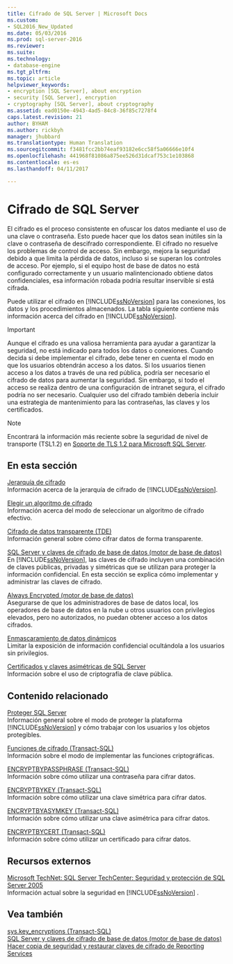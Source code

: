 ```yaml
---
title: Cifrado de SQL Server | Microsoft Docs
ms.custom:
- SQL2016_New_Updated
ms.date: 05/03/2016
ms.prod: sql-server-2016
ms.reviewer: 
ms.suite: 
ms.technology:
- database-engine
ms.tgt_pltfrm: 
ms.topic: article
helpviewer_keywords:
- encryption [SQL Server], about encryption
- security [SQL Server], encryption
- cryptography [SQL Server], about cryptography
ms.assetid: ead0150e-4943-4ad5-84c8-36f85c7278f4
caps.latest.revision: 21
author: BYHAM
ms.author: rickbyh
manager: jhubbard
ms.translationtype: Human Translation
ms.sourcegitcommit: f3481fcc2bb74eaf93182e6cc58f5a06666e10f4
ms.openlocfilehash: 441968f81086a875ee526d31dcaf753c1e103868
ms.contentlocale: es-es
ms.lasthandoff: 04/11/2017

---
```

# <a name="sql-server-encryption"></a>Cifrado de SQL Server
  El cifrado es el proceso consistente en ofuscar los datos mediante el uso de una clave o contraseña. Esto puede hacer que los datos sean inútiles sin la clave o contraseña de descifrado correspondiente. El cifrado no resuelve los problemas de control de acceso. Sin embargo, mejora la seguridad debido a que limita la pérdida de datos, incluso si se superan los controles de acceso. Por ejemplo, si el equipo host de base de datos no está configurado correctamente y un usuario malintencionado obtiene datos confidenciales, esa información robada podría resultar inservible si está cifrada.  
  
 Puede utilizar el cifrado en [!INCLUDE[ssNoVersion](../../../includes/ssnoversion-md.md)] para las conexiones, los datos y los procedimientos almacenados. La tabla siguiente contiene más información acerca del cifrado en [!INCLUDE[ssNoVersion](../../../includes/ssnoversion-md.md)].  
  
> [!IMPORTANT]  
>  Aunque el cifrado es una valiosa herramienta para ayudar a garantizar la seguridad, no está indicado para todos los datos o conexiones. Cuando decida si debe implementar el cifrado, debe tener en cuenta el modo en que los usuarios obtendrán acceso a los datos. Si los usuarios tienen acceso a los datos a través de una red pública, podría ser necesario el cifrado de datos para aumentar la seguridad. Sin embargo, si todo el acceso se realiza dentro de una configuración de intranet segura, el cifrado podría no ser necesario. Cualquier uso del cifrado también debería incluir una estrategia de mantenimiento para las contraseñas, las claves y los certificados.  
  
> [!NOTE]  
>  Encontrará la información más reciente sobre la seguridad de nivel de transporte (TSL1.2) en [Soporte de TLS 1.2 para Microsoft SQL Server](https://support.microsoft.com/kb/3135244).  
  
## <a name="in-this-section"></a>En esta sección  
 [Jerarquía de cifrado](../../../relational-databases/security/encryption/encryption-hierarchy.md)  
 Información acerca de la jerarquía de cifrado de [!INCLUDE[ssNoVersion](../../../includes/ssnoversion-md.md)].  
  
 [Elegir un algoritmo de cifrado](../../../relational-databases/security/encryption/choose-an-encryption-algorithm.md)  
 Información acerca del modo de seleccionar un algoritmo de cifrado efectivo.  
  
 [Cifrado de datos transparente &#40;TDE&#41;](../../../relational-databases/security/encryption/transparent-data-encryption-tde.md)  
 Información general sobre cómo cifrar datos de forma transparente.  
  
 [SQL Server y claves de cifrado de base de datos &#40;motor de base de datos&#41;](../../../relational-databases/security/encryption/sql-server-and-database-encryption-keys-database-engine.md)  
 En [!INCLUDE[ssNoVersion](../../../includes/ssnoversion-md.md)], las claves de cifrado incluyen una combinación de claves públicas, privadas y simétricas que se utilizan para proteger la información confidencial. En esta sección se explica cómo implementar y administrar las claves de cifrado.  
  
 [Always Encrypted &#40;motor de base de datos&#41;](../../../relational-databases/security/encryption/always-encrypted-database-engine.md)  
 Asegurarse de que los administradores de base de datos local, los operadores de base de datos en la nube u otros usuarios con privilegios elevados, pero no autorizados, no puedan obtener acceso a los datos cifrados.  
  
 [Enmascaramiento de datos dinámicos](../../../relational-databases/security/dynamic-data-masking.md)  
 Limitar la exposición de información confidencial ocultándola a los usuarios sin privilegios.  
  
 [Certificados y claves asimétricas de SQL Server](../../../relational-databases/security/sql-server-certificates-and-asymmetric-keys.md)  
 Información sobre el uso de criptografía de clave pública.  
  
## <a name="related-content"></a>Contenido relacionado  
 [Proteger SQL Server](../../../relational-databases/security/securing-sql-server.md)  
 Información general sobre el modo de proteger la plataforma [!INCLUDE[ssNoVersion](../../../includes/ssnoversion-md.md)] y cómo trabajar con los usuarios y los objetos protegibles.  
  
 [Funciones de cifrado &#40;Transact-SQL&#41;](../../../t-sql/functions/cryptographic-functions-transact-sql.md)  
 Información sobre el modo de implementar las funciones criptográficas.  
  
 [ENCRYPTBYPASSPHRASE &#40;Transact-SQL&#41;](../../../t-sql/functions/encryptbypassphrase-transact-sql.md)  
 Información sobre cómo utilizar una contraseña para cifrar datos.  
  
 [ENCRYPTBYKEY &#40;Transact-SQL&#41;](../../../t-sql/functions/encryptbykey-transact-sql.md)  
 Información sobre cómo utilizar una clave simétrica para cifrar datos.  
  
 [ENCRYPTBYASYMKEY &#40;Transact-SQL&#41;](../../../t-sql/functions/encryptbyasymkey-transact-sql.md)  
 Información sobre cómo utilizar una clave asimétrica para cifrar datos.  
  
 [ENCRYPTBYCERT &#40;Transact-SQL&#41;](../../../t-sql/functions/encryptbycert-transact-sql.md)  
 Información sobre cómo utilizar un certificado para cifrar datos.  
  
## <a name="external-resources"></a>Recursos externos  
 [Microsoft TechNet: SQL Server TechCenter: Seguridad y protección de SQL Server 2005](https://msdn.microsoft.com/sqlserver/bb895847.aspx)  
 Información actual sobre la seguridad en [!INCLUDE[ssNoVersion](../../../includes/ssnoversion-md.md)] .  
  
## <a name="see-also"></a>Vea también  
 [sys.key_encryptions &#40;Transact-SQL&#41;](../../../relational-databases/system-catalog-views/sys-key-encryptions-transact-sql.md)   
 [SQL Server y claves de cifrado de base de datos &#40;motor de base de datos&#41;](../../../relational-databases/security/encryption/sql-server-and-database-encryption-keys-database-engine.md)   
 [Hacer copia de seguridad y restaurar claves de cifrado de Reporting Services](../../../reporting-services/install-windows/ssrs-encryption-keys-back-up-and-restore-encryption-keys.md)  
  
  

